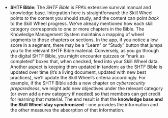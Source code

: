 - **SHTF Bible:** The _SHTF Bible_ is FPA’s extensive survival manual and knowledge base. Integration here is straightforward: the Skill Wheel points _to_ the content you should study, and the content can point _back_ to the Skill Wheel progress. We’ve already mentioned how each skill category corresponds to one or more chapters in the Bible. The Knowledge Management System maintains a mapping of wheel segments to those chapters or sections. In the app, if you notice a low score in a segment, there may be a “Learn” or “Study” button that jumps you to the relevant SHTF Bible material. Conversely, as you go through the digital SHTF Bible, you might encounter quizzes or “mark as completed” boxes that, when checked, feed into your Skill Wheel data. Another aspect is keeping them updated in tandem: as the SHTF Bible is updated over time (it’s a living document, updated with new best practices), we’ll update the Skill Wheel’s criteria accordingly. For example, if the SHTF Bible adds a new chapter on _cybersecurity preparedness_, we might add new objectives under the relevant category (or even add a new category if needed) so that members can get credit for learning that material. The end result is that the **knowledge base and the Skill Wheel stay synchronized** – one provides the information and the other measures the absorption of that information.